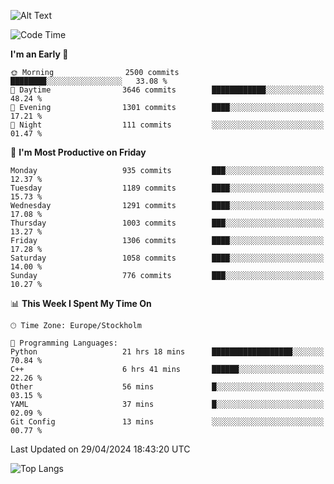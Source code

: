 ![Alt Text](https://media.tenor.com/3Gehha8RO-sAAAAC/goose-dance.gif)

<!--START_SECTION:waka-->
![Code Time](http://img.shields.io/badge/Code%20Time-137%20hrs%2023%20mins-blue)

**I'm an Early 🐤** 

```text
🌞 Morning                2500 commits        ████████░░░░░░░░░░░░░░░░░   33.08 % 
🌆 Daytime                3646 commits        ████████████░░░░░░░░░░░░░   48.24 % 
🌃 Evening                1301 commits        ████░░░░░░░░░░░░░░░░░░░░░   17.21 % 
🌙 Night                  111 commits         ░░░░░░░░░░░░░░░░░░░░░░░░░   01.47 % 
```
📅 **I'm Most Productive on Friday** 

```text
Monday                   935 commits         ███░░░░░░░░░░░░░░░░░░░░░░   12.37 % 
Tuesday                  1189 commits        ████░░░░░░░░░░░░░░░░░░░░░   15.73 % 
Wednesday                1291 commits        ████░░░░░░░░░░░░░░░░░░░░░   17.08 % 
Thursday                 1003 commits        ███░░░░░░░░░░░░░░░░░░░░░░   13.27 % 
Friday                   1306 commits        ████░░░░░░░░░░░░░░░░░░░░░   17.28 % 
Saturday                 1058 commits        ████░░░░░░░░░░░░░░░░░░░░░   14.00 % 
Sunday                   776 commits         ███░░░░░░░░░░░░░░░░░░░░░░   10.27 % 
```


📊 **This Week I Spent My Time On** 

```text
🕑︎ Time Zone: Europe/Stockholm

💬 Programming Languages: 
Python                   21 hrs 18 mins      ██████████████████░░░░░░░   70.84 % 
C++                      6 hrs 41 mins       ██████░░░░░░░░░░░░░░░░░░░   22.26 % 
Other                    56 mins             █░░░░░░░░░░░░░░░░░░░░░░░░   03.15 % 
YAML                     37 mins             █░░░░░░░░░░░░░░░░░░░░░░░░   02.09 % 
Git Config               13 mins             ░░░░░░░░░░░░░░░░░░░░░░░░░   00.77 % 
```


 Last Updated on 29/04/2024 18:43:20 UTC
<!--END_SECTION:waka-->

![Top Langs](https://github-readme-stats-rose-phi.vercel.app/api/top-langs/?username=jxncted\&layout=compact&hide=c,assembly,jupyter%20notebook)
